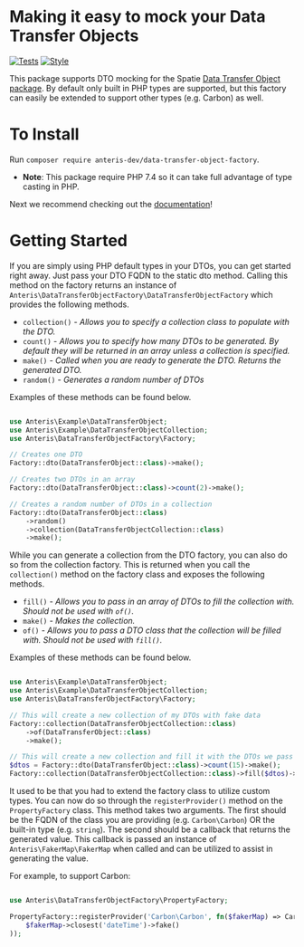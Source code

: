 # Making it easy to mock your Data Transfer Objects
[![Tests](https://github.com/Anteris-Dev/data-transfer-object-factory/workflows/Tests/badge.svg)](https://github.com/Anteris-Dev/data-transfer-object-factory/actions?query=workflow%3ATests)
[![Style](https://github.com/Anteris-Dev/data-transfer-object-factory/workflows/Style/badge.svg)](https://github.com/Anteris-Dev/data-transfer-object-factory/actions?query=workflow%3AStyle)

This package supports DTO mocking for the Spatie [Data Transfer Object package](https://github.com/spatie/data-transfer-object). By default only built in PHP types are supported, but this factory can easily be extended to support other types (e.g. Carbon) as well.

# To Install
Run `composer require anteris-dev/data-transfer-object-factory`.

- **Note**: This package require PHP 7.4 so it can take full advantage of type casting in PHP.

Next we recommend checking out the [documentation](https://anteris.dev/dto-factory)!

# Getting Started

If you are simply using PHP default types in your DTOs, you can get started right away. Just pass your DTO FQDN to the static dto method. Calling this method on the factory returns an instance of `Anteris\DataTransferObjectFactory\DataTransferObjectFactory` which provides the following methods.

- `collection()` - _Allows you to specify a collection class to populate with the DTO._
- `count()` - _Allows you to specify how many DTOs to be generated. By default they will be returned in an array unless a collection is specified._
- `make()` - _Called when you are ready to generate the DTO. Returns the generated DTO._
- `random()` - _Generates a random number of DTOs_

Examples of these methods can be found below.

```php

use Anteris\Example\DataTransferObject;
use Anteris\Example\DataTransferObjectCollection;
use Anteris\DataTransferObjectFactory\Factory;

// Creates one DTO
Factory::dto(DataTransferObject::class)->make();

// Creates two DTOs in an array
Factory::dto(DataTransferObject::class)->count(2)->make();

// Creates a random number of DTOs in a collection
Factory::dto(DataTransferObject::class)
    ->random()
    ->collection(DataTransferObjectCollection::class)
    ->make();

```

While you can generate a collection from the DTO factory, you can also do so from the collection factory. This is returned when you call the `collection()` method on the factory class and exposes the following methods.

- `fill()` - _Allows you to pass in an array of DTOs to fill the collection with. Should not be used with `of()`._
- `make()` - _Makes the collection._
- `of()` - _Allows you to pass a DTO class that the collection will be filled with. Should not be used with `fill()`._

Examples of these methods can be found below.

```php

use Anteris\Example\DataTransferObject;
use Anteris\Example\DataTransferObjectCollection;
use Anteris\DataTransferObjectFactory\Factory;

// This will create a new collection of my DTOs with fake data
Factory::collection(DataTransferObjectCollection::class)
    ->of(DataTransferObject::class)
    ->make();

// This will create a new collection and fill it with the DTOs we pass
$dtos = Factory::dto(DataTransferObject::class)->count(15)->make();
Factory::collection(DataTransferObjectCollection::class)->fill($dtos)->make();

```

It used to be that you had to extend the factory class to utilize custom types. You can now do so through the `registerProvider()` method on the `PropertyFactory` class. This method takes two arguments. The first should be the FQDN of the class you are providing (e.g. `Carbon\Carbon`) OR the built-in type (e.g. `string`). The second should be a callback that returns the generated value. This callback is passed an instance of `Anteris\FakerMap\FakerMap` when called and can be utilized to assist in generating the value.

For example, to support Carbon:

```php

use Anteris\DataTransferObjectFactory\PropertyFactory;

PropertyFactory::registerProvider('Carbon\Carbon', fn($fakerMap) => Carbon::parse(
    $fakerMap->closest('dateTime')->fake()
));

```
